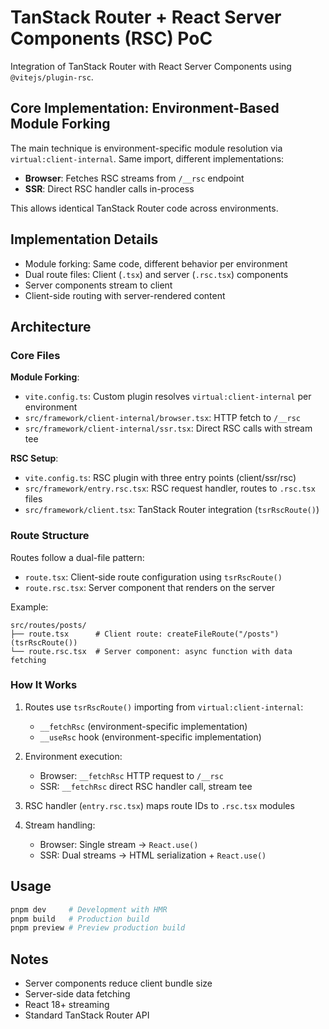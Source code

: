 # TanStack Router + React Server Components (RSC) PoC

Integration of TanStack Router with React Server Components using `@vitejs/plugin-rsc`.

## Core Implementation: Environment-Based Module Forking

The main technique is environment-specific module resolution via `virtual:client-internal`. Same import, different implementations:

- **Browser**: Fetches RSC streams from `/__rsc` endpoint 
- **SSR**: Direct RSC handler calls in-process

This allows identical TanStack Router code across environments.

## Implementation Details

- Module forking: Same code, different behavior per environment
- Dual route files: Client (`.tsx`) and server (`.rsc.tsx`) components  
- Server components stream to client
- Client-side routing with server-rendered content

## Architecture

### Core Files

**Module Forking**:
- `vite.config.ts`: Custom plugin resolves `virtual:client-internal` per environment
- `src/framework/client-internal/browser.tsx`: HTTP fetch to `/__rsc`
- `src/framework/client-internal/ssr.tsx`: Direct RSC calls with stream tee

**RSC Setup**:
- `vite.config.ts`: RSC plugin with three entry points (client/ssr/rsc)
- `src/framework/entry.rsc.tsx`: RSC request handler, routes to `.rsc.tsx` files
- `src/framework/client.tsx`: TanStack Router integration (`tsrRscRoute()`)

### Route Structure

Routes follow a dual-file pattern:
- `route.tsx`: Client-side route configuration using `tsrRscRoute()`
- `route.rsc.tsx`: Server component that renders on the server

Example:
```
src/routes/posts/
├── route.tsx      # Client route: createFileRoute("/posts")(tsrRscRoute())
└── route.rsc.tsx  # Server component: async function with data fetching
```

### How It Works

1. Routes use `tsrRscRoute()` importing from `virtual:client-internal`:
   - `__fetchRsc` (environment-specific implementation)
   - `__useRsc` hook (environment-specific implementation)

2. Environment execution:
   - Browser: `__fetchRsc` HTTP request to `/__rsc`
   - SSR: `__fetchRsc` direct RSC handler call, stream tee

3. RSC handler (`entry.rsc.tsx`) maps route IDs to `.rsc.tsx` modules

4. Stream handling:
   - Browser: Single stream → `React.use()`
   - SSR: Dual streams → HTML serialization + `React.use()`

## Usage

```sh
pnpm dev     # Development with HMR
pnpm build   # Production build
pnpm preview # Preview production build
```

## Notes

- Server components reduce client bundle size
- Server-side data fetching
- React 18+ streaming
- Standard TanStack Router API
